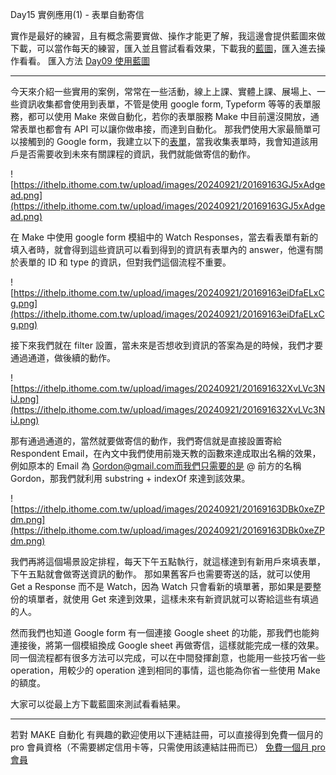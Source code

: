 Day15 實例應用(1) - 表單自動寄信

實作是最好的練習，且有概念需要實做、操作才能更了解，我這邊會提供藍圖來做下載，可以當作每天的練習，匯入並且嘗試看看效果，下載我的[藍圖](https://drive.google.com/drive/folders/1Dpz4c-BdeMZziNrlVK3hQkyCx_q8_rE9?usp=sharing)，匯入進去操作看看。
匯入方法 [Day09 使用藍圖](https://ithelp.ithome.com.tw/articles/10352992)

---

今天來介紹一些實用的案例，常常在一些活動，線上上課、實體上課、展場上、一些資訊收集都會使用到表單，不管是使用 google form, Typeform 等等的表單服務，都可以使用 Make 來做自動化，若你的表單服務 Make 中目前還沒開放，通常表單也都會有 API 可以讓你做串接，而達到自動化。
那我們使用大家最簡單可以接觸到的 Google form，我建立以下的[表單](https://docs.google.com/forms/d/e/1FAIpQLSdARx4qhMlBm4uWqQMHXvFhaYbuXreDDihD9sUtbI5oDnxekQ/viewform)，當我收集表單時，我會知道該用戶是否需要收到未來有關課程的資訊，我們就能做寄信的動作。

![https://ithelp.ithome.com.tw/upload/images/20240921/20169163GJ5xAdgead.png](https://ithelp.ithome.com.tw/upload/images/20240921/20169163GJ5xAdgead.png)

在 Make 中使用 google form 模組中的 Watch Responses，當去看表單有新的填入者時，就會得到這些資訊可以看到得到的資訊有表單內的 answer，他還有關於表單的 ID 和 type 的資訊，但對我們這個流程不重要。

![https://ithelp.ithome.com.tw/upload/images/20240921/20169163eiDfaELxCg.png](https://ithelp.ithome.com.tw/upload/images/20240921/20169163eiDfaELxCg.png)

接下來我們就在 filter 設置，當未來是否想收到資訊的答案為是的時候，我們才要通過通道，做後續的動作。

![https://ithelp.ithome.com.tw/upload/images/20240921/201691632XvLVc3NiJ.png](https://ithelp.ithome.com.tw/upload/images/20240921/201691632XvLVc3NiJ.png)

那有通過通道的，當然就要做寄信的動作，我們寄信就是直接設置寄給 Respondent Email，在內文中我們使用前幾天教的函數來達成取出名稱的效果，例如原本的 Email 為 Gordon@gmail.com而我們只需要的是 @ 前方的名稱 Gordon，那我們就利用 substring + indexOf 來達到該效果。

![https://ithelp.ithome.com.tw/upload/images/20240921/20169163DBk0xeZPdm.png](https://ithelp.ithome.com.tw/upload/images/20240921/20169163DBk0xeZPdm.png)

我們再將這個場景設定排程，每天下午五點執行，就這樣達到有新用戶來填表單，下午五點就會做寄送資訊的動作。
那如果舊客戶也需要寄送的話，就可以使用 Get a Response 而不是 Watch，因為 Watch 只會看新的填單著，那如果是要整份的填單者，就使用 Get 來達到效果，這樣未來有新資訊就可以寄給這些有填過的人。

然而我們也知道 Google form 有一個連接 Google sheet 的功能，那我們也能夠連接後，將第一個模組換成 Google sheet 再做寄信，這樣就能完成一樣的效果。
同一個流程都有很多方法可以完成，可以在中間發揮創意，也能用一些技巧省一些 operation，用較少的 operation 達到相同的事情，這也能為你省一些使用 Make 的額度。

大家可以從最上方下載藍圖來測試看看結果。

---

若對 MAKE 自動化 有興趣的歡迎使用以下連結註冊，可以直接得到免費一個月的 pro 會員資格（不需要綁定信用卡等，只需使用該連結註冊而已）
[免費一個月 pro 會員](https://www.make.com/en/register?pc=automateyoureverydayhttps://www.make.com/en/register?pc=automateyoureveryday)
